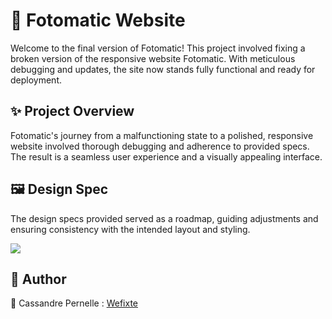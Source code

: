 # 📸 Fotomatic Website

Welcome to the final version of Fotomatic! This project involved fixing a broken version of the responsive website Fotomatic. With meticulous debugging and updates, the site now stands fully functional and ready for deployment.

## ✨ Project Overview

Fotomatic's journey from a malfunctioning state to a polished, responsive website involved thorough debugging and adherence to provided specs. The result is a seamless user experience and a visually appealing interface.

## 🖼️ Design Spec 

The design specs provided served as a roadmap, guiding adjustments and ensuring consistency with the intended layout and styling.

![](https://i.imgur.com/ZqYcrF9.png)

## 👤 Author
🦆 Cassandre Pernelle : [Wefixte](https://github.com/wefixte)

